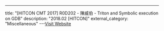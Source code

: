 ---
title: "[HITCON CMT 2017] R0D202 - 陳威伯 - Triton and Symbolic execution on GDB"
description: "2018.02 [HITCON]"
external_category: "Miscellaneous"
---[Visit Website](https://www.youtube.com/watch?v=LOTQIAVXdCI)

